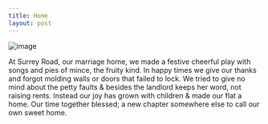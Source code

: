 ```yaml
---
title: Home
layout: post
---
```

![image](/assets/images/london.jpeg)

At Surrey Road, our marriage home, we made
a festive cheerful play with songs and pies
of mince, the fruity kind. In happy times
we give our thanks and forgot molding walls
or doors that failed to lock. We tried to give
no mind about the petty faults & besides
the landlord keeps her word, not raising rents.
Instead our joy has grown with children & made
our flat a home. Our time together blessed;
a new chapter somewhere else to call our own
sweet home.
